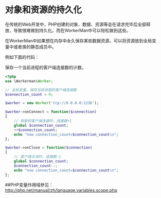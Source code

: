 # 对象和资源的持久化
在传统的Web开发中，PHP创建的对象、数据、资源等会在请求完毕后全部释放，导致很难做到持久化。而在WorkerMan中可以轻松做到这些。

在WorkerMan中如果想在内存中永久保存某些数据资源，可以将资源放到全局变量中或者类的静态成员中。


例如下面的代码：

保存一个当前进程的客户端连接数的计数。

```php
<?php
use \Workerman\Worker;

// 全局变量，保存当前进程的客户端连接数
$connection_count = 0;

$worker = new Worker('tcp://0.0.0.0:1236');

$worker->onConnect = function($connection)
{
    // 有新的客户端连接时，连接数+1
    global $connection_count;
    ++$connection_count;
    echo "now connection_count=$connection_count\n";
};

$worker->onClose = function($connection)
{
    // 客户端关闭时，连接数-1
    global $connection_count;
    $connection_count--;
    echo "now connection_count=$connection_count\n";
};

```


##PHP变量作用域参见：
http://php.net/manual/zh/language.variables.scope.php


